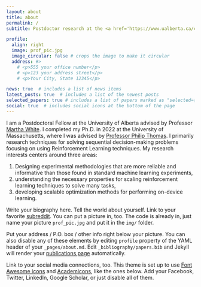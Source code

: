 ```yaml
---
layout: about
title: about
permalink: /
subtitle: Postdoctor research at the <a href='https://www.ualberta.ca/computing-science/index.html'>University of Alberta</a> studying reinforcement learning.

profile:
  align: right
  image: prof_pic.jpg
  image_circular: false # crops the image to make it circular
  address: #>
    # <p>555 your office number</p>
    # <p>123 your address street</p>
    # <p>Your City, State 12345</p>

news: true  # includes a list of news items
latest_posts: true  # includes a list of the newest posts
selected_papers: true # includes a list of papers marked as "selected={true}"
social: true  # includes social icons at the bottom of the page
---
```


I am a Postdoctoral Fellow at the University of Alberta advised by Professor [Martha White](https://webdocs.cs.ualberta.ca/~whitem/). I completed my Ph.D. in 2022 at the University of Massachusetts, where I was advised by [Professor Philip Thomas](https://people.cs.umass.edu/~pthomas/). I primarily research techniques for solving sequential decision-making problems focusing on using Reinforcement Learning techniques. My research interests centers around three areas: 
1. Designing experimental methodologies that are more reliable and informative than those found in standard machine learning experiments, 
2. understanding the necessary properties for scaling reinforcement learning techniques to solve many tasks, 
3. developing scalable optimization methods for performing on-device learning. 



Write your biography here. Tell the world about yourself. Link to your favorite [subreddit](http://reddit.com). You can put a picture in, too. The code is already in, just name your picture `prof_pic.jpg` and put it in the `img/` folder.

Put your address / P.O. box / other info right below your picture. You can also disable any of these elements by editing `profile` property of the YAML header of your `_pages/about.md`. Edit `_bibliography/papers.bib` and Jekyll will render your [publications page](/al-folio/publications/) automatically.

Link to your social media connections, too. This theme is set up to use [Font Awesome icons](http://fortawesome.github.io/Font-Awesome/) and [Academicons](https://jpswalsh.github.io/academicons/), like the ones below. Add your Facebook, Twitter, LinkedIn, Google Scholar, or just disable all of them.

